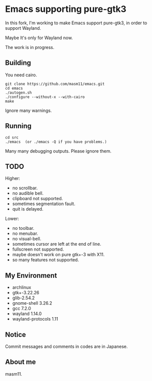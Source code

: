 # Emacs supporting pure-gtk3

In this fork, I'm working to make Emacs support pure-gtk3, in order to support Wayland.

Maybe It's only for Wayland now.

The work is in progress.

## Building

You need cairo.

```
git clone https://github.com/masm11/emacs.git
cd emacs
./autogen.sh
./configure --without-x --with-cairo
make
```

Ignore many warnings.

## Running

```
cd src
./emacs  (or ./emacs -Q if you have problems.)
```

Many many debugging outputs. Please ignore them.

## TODO

Higher:
- no scrollbar.
- no audible bell.
- clipboard not supported.
- sometimes segmentation fault.
- quit is delayed.

Lower:
- no toolbar.
- no menubar.
- no visual-bell.
- sometimes cursor are left at the end of line.
- fullscreen not supported.
- maybe doesn't work on pure gtk+-3 with X11.
- so many features not supported.

## My Environment

- archlinux
- gtk+-3.22.26
- glib-2.54.2
- gnome-shell 3.26.2
- gcc 7.2.0
- wayland 1.14.0
- wayland-protocols 1.11

## Notice

Commit messages and comments in codes are in Japanese.

## About me

masm11.
